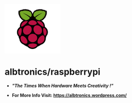 <img src="Images/raspberry%20pi%20logo.png" width="180">

# albtronics/raspberrypi

- ***"The Times When Hardware Meets Creativity !"***

- **For More Info Visit: https://albtronics.wordpress.com/**
